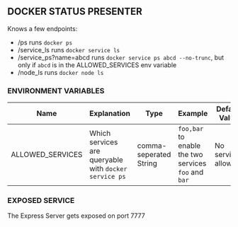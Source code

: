 ## DOCKER STATUS PRESENTER

Knows a few endpoints:

 - /ps runs `docker ps`
 - /service_ls runs `docker service ls`
 - /service_ps?name=abcd runs `docker service ps abcd --no-trunc`, but only if `abcd` is in the ALLOWED_SERVICES env variable
 - /node_ls runs `docker node ls`

### ENVIRONMENT VARIABLES

| Name             | Explanation                                           | Type                   | Example                                              | Default Value       |
|------------------|-------------------------------------------------------|------------------------|------------------------------------------------------|---------------------|
| ALLOWED_SERVICES | Which services are queryable with `docker service ps` | comma-seperated String | `foo,bar` to enable the two services `foo` and `bar` | No services allowed |


### EXPOSED SERVICE

The Express Server gets exposed on port 7777
